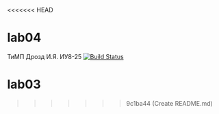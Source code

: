 <<<<<<< HEAD
# lab04
ТиМП Дрозд И.Я. ИУ8-25
[![Build Status](https://app.travis-ci.com/Dr0-ozdik777/lab04.svg?token=u5G6Xzo8jeSfKqFpe7qH)](https://app.travis-ci.com/Dr0-ozdik777/lab04)

# lab03
>>>>>>> 9c1ba44 (Create README.md)
